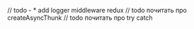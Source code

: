 // todo - * add logger middleware redux
// todo почитать про createAsyncThunk
// todo почитать про try catch
